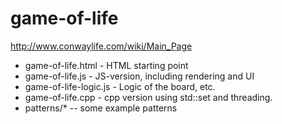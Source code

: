 # game-of-life

http://www.conwaylife.com/wiki/Main_Page

* game-of-life.html - HTML starting point
* game-of-life.js - JS-version, including rendering and UI
* game-of-life-logic.js - Logic of the board, etc.
* game-of-life.cpp - cpp version using std::set and threading.
* patterns/* -- some example patterns
